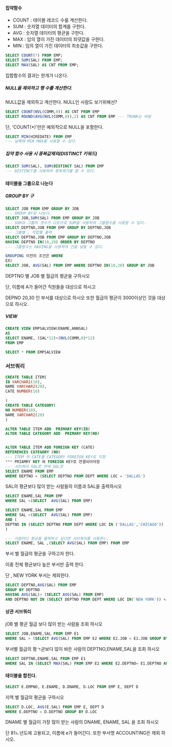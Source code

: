 #### 집약함수

* COUNT : 테이블 레코드 수를 계산한다.
* SUM : 숫자열 데이터의 합계를 구한다.
* AVG : 숫자열 데이터의 평균을 구한다.
* MAX : 임의 열이 가진 데이터의 최댓값을 구한다.
* MIN : 임의 열이 가진 데이터의 최솟값을 구한다.



```SQL
SELECT COUNT(*) FROM EMP;
SELECT SUM(SAL) FROM EMP;
SELECT MAX(SAL) AS CNT FROM EMP;
```



집합함수의 결과는 한개가 나온다.



##### NULL을 제외하고 행 수를 계산한다.



NULL값을 제외하고 계산한다. NULL인 사람도 보기위해선?

```SQL
SELECT COUNT(NVL(COMM,0)) AS CNT FROM EMP
SELECT ROUND(AVG(NVL(COMM,0)),2) AS CNT FROM EMP --- TRUNK는 버림
```

단, 'COUNT(*)'만은 예외적으로 NULL을 포함한다.

```SQL
SELECT MIN(HIREDATE) FROM EMP
--- 날짜에 MIN MAX를 사용할 수 있다.


```

##### 집약 함수 사용 시 중복값제외(DISTINCT 키워드)

```SQL
SELECT SUM(SAL), SUM(DISTINCT SAL) FROM EMP
--- DISTINCT를 사용하여 중복제거를 할 수 있다.

```

#### 테이블을 그룹으로 나눈다

##### GROUP BY 구

```SQL
SELECT JOB FROM EMP GROUP BY JOB
--- GROUP BY로 나눈다.
SELECT JOB,SUM(SAL) FROM EMP GROUP BY JOB
--- SUM과 그룹의 갯수가 다르므로 SUM을 사용하여 그룹함수를 사용할 수 있다.
SELECT DEPTNO,JOB FROM EMP GROUP BY DEPTNO,JOB
--- 그룹별 , 직업별 출력
SELECT DEPTNO,JOB FROM EMP GROUP BY DEPTNO,JOB 
HAVING DEPTNO IN(10,20) ORDER BY DEPTNO
--- 그룹함수는 HAVING을 사용하여 건을 넣을 수 있다.

GROUPING 이전의 조건은 WHERE
EX)
SELECT JOB, AVG(SAL) FROM EMP WHERE DEPTNO IN(10,20) GROUP BY JOB
```

DEPTNO 별 JOB 별 월급의 평균을 구하시오

단, 이름에 A가 들어간 직원들을 대상으로 하시고

DEPNO 20,30 인 부서를 대상으로 하시오 또한 월급의 평균이 3000이상인 것을 대상으로 하시오.





##### VIEW



```SQL
CREATE VIEW EMPSALVIEW(ENAME,ANNSAL)
AS
SELECT ENAME, (SAL*12)+(NVL(COMM,0)*12)
FROM EMP

SELECT * FROM EMPSALVIEW
```



### 서브쿼리

```SQL
CREATE TABLE ITEM(
ID VARCHAR2(10),
NAME VARCHAR2(20),
CATE NUMBER(10)

)
CREATE TABLE CATEGORY(
NO NUMBER(10),
NAME VARCHAR2(20)
)

ALTER TABLE ITEM ADD  PRIMARY KEY(ID)
ALTER TABLE CATEGORY ADD  PRIMARY KEY(NO)


ALTER TABLE ITEM ADD FOREIGN KEY (CATE)
REFERENCES CATEGORY (NO)
--- ITEM 의 CATE를 CATEGORY FOREIGN KEY로 지정
*** PRIAMRY KEY 와 FOREIGN KEY로 연결되어야함
--- 서브쿼리 SQL문 안에 SQL문 
SELECT ENAME FROM EMP
WHERE DEPTNO = (SELECT DEPTNO FROM DEPT WHERE LOC = 'DALLAS')
```

SAL의 평균보다 많이 받는 사람들의 이름과 SAL을 출력하시오

``` SQL
SELECT ENAME,SAL FROM EMP
WHERE SAL >(SELECT  AVG(SAL) FROM EMP)

SELECT ENAME,SAL FROM EMP
WHERE SAL >(SELECT  AVG(SAL) FROM EMP)
AND (
DEPTNO IN (SELECT DEPTNO FROM DEPT WHERE LOC IN ('DALLAS','CHICAGO'))
)

--- 이람마다 평균을 출력하고 싶다면 서브쿼리를 사용한ㄷ.
SELECT ENAME, SAL ,(SELECT AVG(SAL) FROM EMP) FROM EMP
```



부서 별 월급의 평균을 구하고자 한다.

이중 전체 평균보다 높은 부서만 출력 한다.

단 , NEW YORK 부서는 제외한다.



```SQL
SELECT DEPTNO,AVG(SAL) FROM EMP
GROUP BY DEPTNO
HAVING AVG(SAL)> (SELECT AVG(SAL) FROM EMP)
AND DEPTNO NOT IN (SELECT DEPTNO FROM DEPT WHERE LOC IN('NEW YORK')) ㄴ
```

#### 상관 서브쿼리

jOB 별 평균 월급 보다 많이 받는 사람을 조회 하시오





```SQL
SELECT JOB,ENAME,SAL FROM EMP E1
WHERE SAL > (SELECT AVG(SAL) FROM EMP E2 WHERE E2.JOB = E1.JOB GROUP BY JOB  )
```



부서별 월급의 평ㄱ균보다 많이 바든 사람의 DEPTNO,ENAME,SAL을 조회 하시오



```SQL
SELECT DEPTNO,ENAME,SAL FROM EMP E1
WHERE SAL IN (SELECT MAX(SAL) FROM EMP E2 WHERE E2.DEPTNO= E1.DEPTNO AND DEPTNO NOT IN (SELECT DEPTNO FROM DEPT WHERE DNAME = 'ACCOUNTING') GROUP BY DEPTNO)
```

#### 테이블을 합친다.

```sql
SELECT E.EMPNO, E.ENAME, D.DNAME, D.LOC FROM EMP E, DEPT D


```

지역 별 월급의 평균을 구하시오

```SQL
SELECT D.LOC, AVG(E.SAL) FROM EMP E, DEPT D
WHERE E.DEPTNO = D.DEPTNO GROUP BY D.LOC
```

DNAME 별 월급이 가장 많이 받는 사람의  DNAME, ENAME, SAL 을 조회 하시오

단 81ㄴ년도에 고용되고, 이름에 e가 들어간다. 또한 부서명 ACCOUNTING은 제외 하시오.